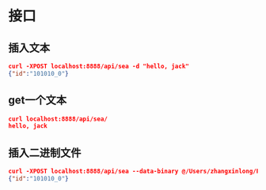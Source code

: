# 接口
## 插入文本

```json
curl -XPOST localhost:8888/api/sea -d "hello, jack"
{"id":"101010_0"}
```

## get一个文本
```json
curl localhost:8888/api/sea/
hello, jack
```

## 插入二进制文件

```json
curl -XPOST localhost:8888/api/sea --data-binary @/Users/zhangxinlong/Pictures/time.jpg
{"id":"101010_0"}
```
